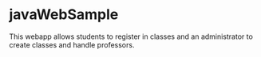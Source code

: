 # javaWebSample
This webapp allows students to register in classes and an administrator to create classes and handle professors.
